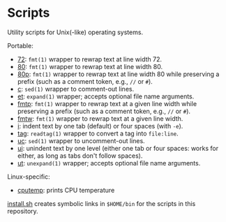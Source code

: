 # Scripts

Utility scripts for Unix(-like) operating systems.

Portable:

- [72](72): `fmt(1)` wrapper to rewrap text at line width 72.
- [80](80): `fmt(1)` wrapper to rewrap text at line width 80.
- [80p](80p): `fmt(1)` wrapper to rewrap text at line width 80 while preserving
  a prefix (such as a comment token, e.g., `//` or `#`).
- [c](c): `sed(1)` wrapper to comment-out lines.
- [et](et): `expand(1)` wrapper; accepts optional file name arguments.
- [fmtp](fmtp): `fmt(1)` wrapper to rewrap text at a given line width while
  preserving a prefix (such as a comment token, e.g., `//` or `#`).
- [fmtw](fmtw): `fmt(1)` wrapper to rewrap text at a given line width.
- [i](i): indent text by one tab (default) or four spaces (with `-e`).
- [tag](tag): `readtag(1)` wrapper to convert a tag into `file:line`.
- [uc](uc): `sed(1)` wrapper to uncomment-out lines.
- [ui](ui): unindent text by one level (either one tab or four spaces: works
  for either, as long as tabs don't follow spaces).
- [ut](ut): `unexpand(1)` wrapper; accepts optional file name arguments.

Linux-specific:

- [cputemp](linux/cputemp): prints CPU temperature

[install.sh](install.sh) creates symbolic links in `$HOME/bin` for the scripts
in this repository.
